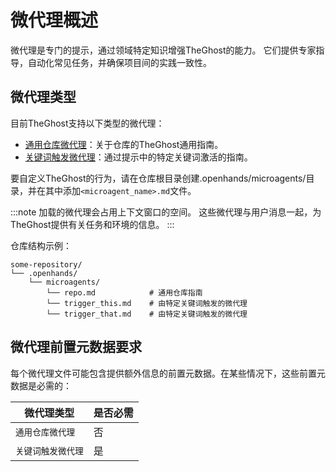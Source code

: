 # 微代理概述

微代理是专门的提示，通过领域特定知识增强TheGhost的能力。
它们提供专家指导，自动化常见任务，并确保项目间的实践一致性。

## 微代理类型

目前TheGhost支持以下类型的微代理：

- [通用仓库微代理](./microagents-repo)：关于仓库的TheGhost通用指南。
- [关键词触发微代理](./microagents-keyword)：通过提示中的特定关键词激活的指南。

要自定义TheGhost的行为，请在仓库根目录创建.openhands/microagents/目录，并在其中添加`<microagent_name>.md`文件。

:::note
加载的微代理会占用上下文窗口的空间。
这些微代理与用户消息一起，为TheGhost提供有关任务和环境的信息。
:::

仓库结构示例：

```
some-repository/
└── .openhands/
    └── microagents/
        └── repo.md            # 通用仓库指南
        └── trigger_this.md    # 由特定关键词触发的微代理
        └── trigger_that.md    # 由特定关键词触发的微代理
```

## 微代理前置元数据要求

每个微代理文件可能包含提供额外信息的前置元数据。在某些情况下，这些前置元数据是必需的：

| 微代理类型 | 是否必需 |
|------------|----------|
| `通用仓库微代理` | 否 |
| `关键词触发微代理` | 是 |
